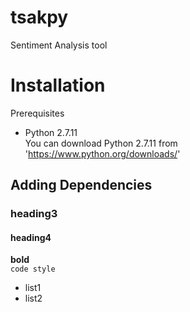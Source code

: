# tsakpy
Sentiment Analysis tool

# Installation
Prerequisites <br>
 * Python 2.7.11 <br>
 You  can download Python 2.7.11 from 'https://www.python.org/downloads/' <br>
## Adding Dependencies
### heading3
#### heading4
**bold** <br>
`code style` <br>
* list1
* list2

